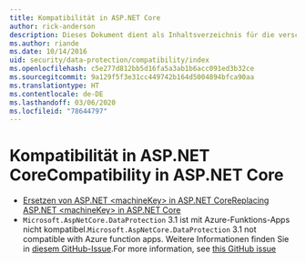 ```yaml
---
title: Kompatibilität in ASP.NET Core
author: rick-anderson
description: Dieses Dokument dient als Inhaltsverzeichnis für die verschiedenen Themen zur Kompatibilität im Rahmen des Schutzes von Daten in ASP.NET Core.
ms.author: riande
ms.date: 10/14/2016
uid: security/data-protection/compatibility/index
ms.openlocfilehash: c5e277d812bb5d16fa5a3ab1b6acc091ed3b32ce
ms.sourcegitcommit: 9a129f5f3e31cc449742b164d5004894bfca90aa
ms.translationtype: HT
ms.contentlocale: de-DE
ms.lasthandoff: 03/06/2020
ms.locfileid: "78644797"
---
```

# <a name="compatibility-in-aspnet-core"></a><span data-ttu-id="858b9-103">Kompatibilität in ASP.NET Core</span><span class="sxs-lookup"><span data-stu-id="858b9-103">Compatibility in ASP.NET Core</span></span>

* [<span data-ttu-id="858b9-104">Ersetzen von ASP.NET \<machineKey> in ASP.NET Core</span><span class="sxs-lookup"><span data-stu-id="858b9-104">Replacing ASP.NET \<machineKey> in ASP.NET Core</span></span>](xref:security/data-protection/compatibility/replacing-machinekey)
* <span data-ttu-id="858b9-105">`Microsoft.AspNetCore.DataProtection` 3.1 ist mit Azure-Funktions-Apps nicht kompatibel.</span><span class="sxs-lookup"><span data-stu-id="858b9-105">`Microsoft.AspNetCore.DataProtection` 3.1 not compatible with Azure function apps.</span></span> <span data-ttu-id="858b9-106">Weitere Informationen finden Sie in [diesem GitHub-Issue](https://github.com/Azure/azure-functions-host/issues/5447).</span><span class="sxs-lookup"><span data-stu-id="858b9-106">For more information, see [this GitHub issue](https://github.com/Azure/azure-functions-host/issues/5447)</span></span>
